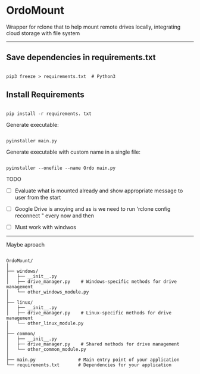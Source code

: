 # OrdoMount

Wrapper for rclone that to help mount remote drives locally, integrating cloud storage with file system

---

## Save dependencies in requirements.txt
```

pip3 freeze > requirements.txt  # Python3

```

## Install Requirements
```

pip install -r requirements. txt

```

Generate executable:

```

pyinstaller main.py

```

Generate executable with custom name in a single file:

```

pyinstaller --onefile --name Ordo main.py

```


TODO

- [ ] Evaluate what is mounted already and show appropriate message to user from the start
- [ ] Google Drive is anoying and as is we need to run 'rclone config reconnect <current drive>" every now and then
- [ ] Must work with windwos


---

Maybe aproach

```shell

OrdoMount/
│
├── windows/
│   ├── __init__.py
│   ├── drive_manager.py    # Windows-specific methods for drive management
│   └── other_windows_module.py
│
├── linux/
│   ├── __init__.py
│   ├── drive_manager.py    # Linux-specific methods for drive management
│   └── other_linux_module.py
│
├── common/
│   ├── __init__.py
│   ├── drive_manager.py    # Shared methods for drive management
│   └── other_common_module.py
│
├── main.py                # Main entry point of your application
└── requirements.txt       # Dependencies for your application

```